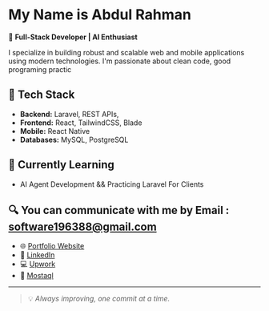 































# My Name is Abdul Rahman 

🎯 **Full-Stack Developer | AI Enthusiast**

I specialize in building robust and scalable web and mobile applications using modern technologies. I'm passionate about clean code, good programing
practic


## 🚀 Tech Stack

- **Backend:** Laravel, REST APIs,
- **Frontend:** React, TailwindCSS, Blade
- **Mobile:** React Native
- **Databases:** MySQL, PostgreSQL

## 🧠 Currently Learning 
- AI Agent Development && Practicing Laravel For Clients



## 🔍 You can communicate with me by Email : software196388@gmail.com

- 🌐 [Portfolio Website](https://yourwebsite.com)
- 💼 [LinkedIn](https://linkedin.com/in/software-developer-54b811335)
- 💻 [Upwork](https://www.upwork.com/freelancers/~0101de523957209c34)
- 📂 [Mostaql](https://mostaql.com/u/yourprofile)




---

> 💡 *Always improving, one commit at a time.*


